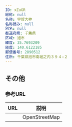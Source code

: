 ```yaml
---
ID: xZuGR
総称: null
名称: 宇賀大神
名称読み: null
別名: null
都道府県: 千葉県
区域: 旭市
緯度: 35.7693209
経度: 140.6122185
郵便番号: 2890512
住所: 千葉県旭市南堀之内３９４−２
---
```


## その他

### 参考URL

| URL | 説明          |
| --- | ------------- |
|     | OpenStreetMap |
